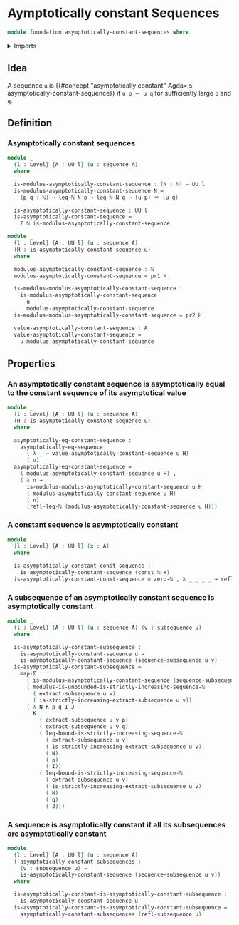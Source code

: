 # Aymptotically constant Sequences

```agda
module foundation.asymptotically-constant-sequences where
```

<details><summary>Imports</summary>

```agda
open import elementary-number-theory.inequality-natural-numbers
open import elementary-number-theory.monotonic-sequences-natural-numbers
open import elementary-number-theory.natural-numbers

open import foundation.asymptotically-equal-sequences
open import foundation.constant-maps
open import foundation.dependent-pair-types
open import foundation.functoriality-dependent-pair-types
open import foundation.identity-types
open import foundation.sequences
open import foundation.subsequences
open import foundation.universe-levels
```

</details>

## Idea

A sequence `u` is
{{#concept "asymptotically constant" Agda=is-asymptotically-constant-sequence}}
if `u p ＝ u q` for sufficiently large `p` and `q`.

## Definition

### Asymptotically constant sequences

```agda
module _
  {l : Level} {A : UU l} (u : sequence A)
  where

  is-modulus-asymptotically-constant-sequence : (N : ℕ) → UU l
  is-modulus-asymptotically-constant-sequence N =
    (p q : ℕ) → leq-ℕ N p → leq-ℕ N q → (u p) ＝ (u q)

  is-asymptotically-constant-sequence : UU l
  is-asymptotically-constant-sequence =
    Σ ℕ is-modulus-asymptotically-constant-sequence
```

```agda
module _
  {l : Level} {A : UU l} (u : sequence A)
  (H : is-asymptotically-constant-sequence u)
  where

  modulus-asymptotically-constant-sequence : ℕ
  modulus-asymptotically-constant-sequence = pr1 H

  is-modulus-modulus-asymptotically-constant-sequence :
    is-modulus-asymptotically-constant-sequence
      u
      modulus-asymptotically-constant-sequence
  is-modulus-modulus-asymptotically-constant-sequence = pr2 H

  value-asymptotically-constant-sequence : A
  value-asymptotically-constant-sequence =
    u modulus-asymptotically-constant-sequence
```

## Properties

### An asymptotically constant sequence is asymptotically equal to the constant sequence of its asymptotical value

```agda
module _
  {l : Level} {A : UU l} (u : sequence A)
  (H : is-asymptotically-constant-sequence u)
  where

  asymptotically-eq-constant-sequence :
    asymptotically-eq-sequence
      ( λ _ → value-asymptotically-constant-sequence u H)
      ( u)
  asymptotically-eq-constant-sequence =
    ( modulus-asymptotically-constant-sequence u H) ,
    ( λ n →
      is-modulus-modulus-asymptotically-constant-sequence u H
      ( modulus-asymptotically-constant-sequence u H)
      ( n)
      (refl-leq-ℕ (modulus-asymptotically-constant-sequence u H)))
```

### A constant sequence is asymptotically constant

```agda
module _
  {l : Level} {A : UU l} (x : A)
  where

  is-asymptotically-constant-const-sequence :
    is-asymptotically-constant-sequence (const ℕ x)
  is-asymptotically-constant-const-sequence = zero-ℕ , λ _ _ _ _ → refl
```

### A subsequence of an asymptotically constant sequence is asymptotically constant

```agda
module _
  {l : Level} {A : UU l} (u : sequence A) (v : subsequence u)
  where

  is-asymptotically-constant-subsequence :
    is-asymptotically-constant-sequence u →
    is-asymptotically-constant-sequence (sequence-subsequence u v)
  is-asymptotically-constant-subsequence =
    map-Σ
      ( is-modulus-asymptotically-constant-sequence (sequence-subsequence u v))
      ( modulus-is-unbounded-is-strictly-increasing-sequence-ℕ
        ( extract-subsequence u v)
        ( is-strictly-increasing-extract-subsequence u v))
      ( λ N K p q I J →
        K
          ( extract-subsequence u v p)
          ( extract-subsequence u v q)
          ( leq-bound-is-strictly-increasing-sequence-ℕ
            ( extract-subsequence u v)
            ( is-strictly-increasing-extract-subsequence u v)
            ( N)
            ( p)
            ( I))
          ( leq-bound-is-strictly-increasing-sequence-ℕ
            ( extract-subsequence u v)
            ( is-strictly-increasing-extract-subsequence u v)
            ( N)
            ( q)
            ( J)))
```

### A sequence is asymptotically constant if all its subsequences are asymptotically constant

```agda
module _
  {l : Level} {A : UU l} (u : sequence A)
  ( asymptotically-constant-subsequences :
    (v : subsequence u) →
    is-asymptotically-constant-sequence (sequence-subsequence u v))
  where

  is-asymptotically-constant-is-asymptotically-constant-subsequence :
    is-asymptotically-constant-sequence u
  is-asymptotically-constant-is-asymptotically-constant-subsequence =
    asymptotically-constant-subsequences (refl-subsequence u)
```
